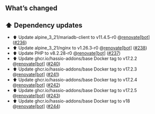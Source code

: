 ## What’s changed

## ⬆️ Dependency updates

- ⬆️ Update alpine_3_21/mariadb-client to v11.4.5-r0 @[renovate[bot]](https://github.com/apps/renovate) ([#236](https://github.com/hassio-addons/addon-phpmyadmin/pull/236))
- ⬆️ Update alpine_3_21/nginx to v1.26.3-r0 @[renovate[bot]](https://github.com/apps/renovate) ([#238](https://github.com/hassio-addons/addon-phpmyadmin/pull/238))
- ⬆️ Update PHP to v8.2.28-r0 @[renovate[bot]](https://github.com/apps/renovate) ([#237](https://github.com/hassio-addons/addon-phpmyadmin/pull/237))
- ⬆️ Update ghcr.io/hassio-addons/base Docker tag to v17.2.2 @[renovate[bot]](https://github.com/apps/renovate) ([#240](https://github.com/hassio-addons/addon-phpmyadmin/pull/240))
- ⬆️ Update ghcr.io/hassio-addons/base Docker tag to v17.2.3 @[renovate[bot]](https://github.com/apps/renovate) ([#241](https://github.com/hassio-addons/addon-phpmyadmin/pull/241))
- ⬆️ Update ghcr.io/hassio-addons/base Docker tag to v17.2.4 @[renovate[bot]](https://github.com/apps/renovate) ([#242](https://github.com/hassio-addons/addon-phpmyadmin/pull/242))
- ⬆️ Update ghcr.io/hassio-addons/base Docker tag to v17.2.5 @[renovate[bot]](https://github.com/apps/renovate) ([#243](https://github.com/hassio-addons/addon-phpmyadmin/pull/243))
- ⬆️ Update ghcr.io/hassio-addons/base Docker tag to v18 @[renovate[bot]](https://github.com/apps/renovate) ([#244](https://github.com/hassio-addons/addon-phpmyadmin/pull/244))
